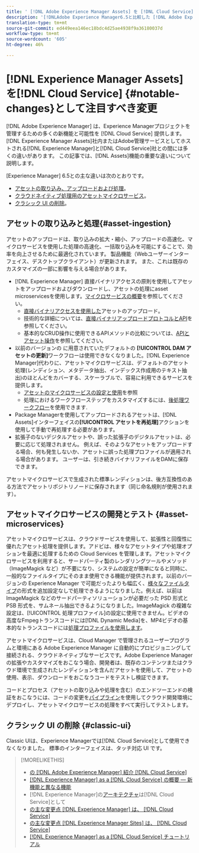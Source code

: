 ```yaml
---
title: ' [!DNL Adobe Experience Manager Assets] を [!DNL Cloud Service]として主に変更'
description: '[!DNLAdobe Experience Manager6.5と比較した [!DNL Adobe Experience Manager Assets] in [!DNL Experience Manager] as a [!DNL Cloud Service] の顕著な変更。'
translation-type: tm+mt
source-git-commit: ed449eea146ec18bdc4d25ae4938f9a36180037d
workflow-type: tm+mt
source-wordcount: '605'
ht-degree: 46%

---
```



# [!DNL Experience Manager Assets]を[!DNL Cloud Service] {#notable-changes}として注目すべき変更

[!DNL Adobe Experience Manager] は、Experience Managerプロジェクトを管理するための多くの新機能と可能性を [!DNL Cloud Service] 提供します。[!DNL Experience Manager Assets]社内またはAdobe管理サービスとしてホストされる[!DNL Experience Manager]と[!DNL Cloud Service]社との間には多くの違いがあります。 この記事では、[!DNL Assets]機能の重要な違いについて説明します。

[Experience Manager] 6.5との主な違いは次のとおりです。

* [アセットの取り込み、アップロードおよび処理](#asset-ingestion)。
* [クラウドネイティブ処理用のアセットマイクロサービス](#asset-microservices)。
* [クラシック UI の削除](#classic-ui)。

## アセットの取り込みと処理{#asset-ingestion}

アセットのアップロードは、取り込みの拡大・縮小、アップロードの高速化、マイクロサービスを使用した処理の高速化、一括取り込みを可能にすることで、効率を向上させるために最適化されています。 製品機能（Webユーザーインターフェイス、デスクトップクライアント）が更新されます。 また、これは既存のカスタマイズの一部に影響を与える場合があります。

* [!DNL Experience Manager] 直接バイナリアクセスの原則を使用してアセットをアップロードおよびダウンロードし、アセットの処理にasset microservicesを使用します。[マイクロサービスの概要](/help/assets/asset-microservices-overview.md)を参照してください。
   * [直接バイナリアクセスを使用した](/help/assets/asset-microservices-overview.md#asset-upload-with-direct-binary-access)アセットのアップロード。
   * 技術的な詳細については、[直接バイナリアップロードプロトコルとAPI](/help/assets/developer-reference-material-apis.md#upload-binary)を参照してください。
   * 基本的なCRUD操作に使用できるAPIメソッドの比較については、[APIとアセット操作](/help/assets/developer-reference-material-apis.md#use-cases-and-apis)を参照してください。
* 以前のバージョンの に用意されていたデフォルトの **[!UICONTROL DAM アセットの更新]**&#x200B;ワークフローは使用できなくなりました。[!DNL Experience Manager]代わりに、アセットマイクロサービスは、デフォルトのアセット処理(レンディション、メタデータ抽出、インデックス作成用のテキスト抽出)のほとんどをカバーする、スケーラブルで、容易に利用できるサービスを提供します。
   * [アセットのマイクロサービスの設定と使用](/help/assets/asset-microservices-configure-and-use.md)を参照
   * 処理におけるワークフローステップをカスタマイズするには、[後処理ワークフロー](/help/assets/asset-microservices-configure-and-use.md#post-processing-workflows)を使用できます.
* Package Managerを使用してアップロードされるアセットは、[!DNL Assets]インターフェイスの&#x200B;**[!UICONTROL アセットを再処理]**&#x200B;アクションを使用して手動で再処理する必要があります。
* 拡張子のないデジタルアセットや、誤った拡張子のデジタルアセットは、必要に応じて処理されません。 例えば、そのようなアセットをアップロードする場合、何も発生しないか、アセットに誤った処理プロファイルが適用される場合があります。 ユーザーは、引き続きバイナリファイルをDAMに保存できます。

アセットマイクロサービスで生成された標準レンディションは、後方互換性のある方法でアセットリポジトリノードに保存されます（同じ命名規則が使用されます）。

## アセットマイクロサービスの開発とテスト {#asset-microservices}

アセットマイクロサービスは、クラウドサービスを使用して、拡張性と回復性に優れたアセット処理を提供します。アドビは、様々なアセットタイプや処理オプションを最適に処理するための Cloud Services を管理します。アセットマイクロサービスを利用すると、サードパーティ製のレンダリングツールやメソッド（ImageMagick など）が不要になり、システムの設定が簡単になると同時に、一般的なファイルタイプにそのまま使用できる機能が提供されます。以前のバージョンの Experience Manager で可能だったよりも幅広く、[様々なファイルタイプ](/help/assets/file-format-support.md)の形式を追加設定なしで処理できるようになりました。例えば、以前は ImageMagick などのサードパーティソリューションが必要だった PSD 形式と PSB 形式を、サムネール抽出できるようになりました。ImageMagick の複雑な設定は、[!UICONTROL 処理プロファイル]の設定に使用できません。ビデオの高度なFmpegトランスコードには[!DNL Dynamic Media]を、MP4ビデオの基本的なトランスコードには[処理プロファイルを使用します](/help/assets/manage-video-assets.md#transcode-video)。

アセットマイクロサービスは、Cloud Manager で管理されるユーザープログラムと環境にある Adobe Experience Manager に自動的にプロビジョニングして接続される、クラウドネイティブなサービスです。Adobe Experience Manager の拡張やカスタマイズをおこなう場合、開発者は、既存のコンテンツまたはクラウド環境で生成されたレンディションを含んだアセットを使用して、アセットの使用、表示、ダウンロードをおこなうコードをテストし検証できます。

コードとプロセス（アセットの取り込みや処理を含む）のエンドツーエンドの検証をおこなうには、コードの変更を[パイプライン](/help/implementing/cloud-manager/configure-pipeline.md)を使用してクラウド開発環境にデプロイし、アセットマイクロサービスの処理をすべて実行してテストします。

## クラシック UI の削除 {#classic-ui}

Classic UIは、Experience Managerでは[!DNL Cloud Service]として使用できなくなりました。 標準のインターフェイスは、タッチ対応 UI です。

>[!MORELIKETHIS]
>
>* [の [!DNL Adobe Experience Manager] 紹介 [!DNL Cloud Service]](/help/overview/introduction.md)
>* [ [!DNL Experience Manager] as a [!DNL Cloud Service] の概要 — 新機能と異なる機能](/help/overview/what-is-new-and-different.md)
>* [!DNL Experience Manager]の[アーキテクチャ](/help/core-concepts/architecture.md)は[!DNL Cloud Service]として
>* [の主な変更点 [!DNL Experience Manager] は、 [!DNL Cloud Service]](/help/release-notes/aem-cloud-changes.md)
>* [の主な変更点 [!DNL Experience Manager Sites] は、 [!DNL Cloud Service]](/help/sites-cloud/sites-cloud-changes.md)
>* [[!DNL Experience Manager] as a [!DNL Cloud Service] チュートリアル](https://experienceleague.adobe.com/docs/experience-manager-learn/cloud-service/overview.html)

